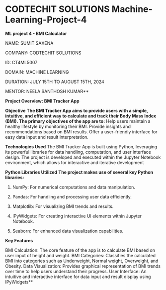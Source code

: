 # CODTECHIT SOLUTIONS Machine-Learning-Project-4
**ML project 4 - BMI Calculator**

NAME: SUMIT SAXENA

COMPANY: CODTECHIT SOLUTIONS


ID: CT4ML5007


DOMAIN: MACHINE LEARNING


DURATION: JULY 15TH TO AUGUST 15TH, 2024


MENTOR: NEELA SANTHOSH KUMAR**


**Project Overview: BMI Tracker App**

**Objective**
**The BMI Tracker App aims to provide users with a simple, intuitive, and efficient way to calculate and track their Body Mass Index (BMI). The primary objectives of the app are to:**
Help users maintain a healthy lifestyle by monitoring their BMI.
Provide insights and recommendations based on BMI results.
Offer a user-friendly interface for easy data input and result interpretation.

**Technologies Used**
The BMI Tracker App is built using Python, leveraging its powerful libraries for data handling, computation, and user interface design. The project is developed and executed within the Jupyter Notebook environment, which allows for interactive and iterative development

**Python Libraries Utilized**
**The project makes use of several key Python libraries:**
1. NumPy: For numerical computations and data manipulation.
   
2. Pandas: For handling and processing user data efficiently.
   
3. Matplotlib: For visualizing BMI trends and results.
   
4. IPyWidgets: For creating interactive UI elements within Jupyter Notebook.
   
5. Seaborn: For enhanced data visualization capabilities.

**Key Features**

BMI Calculation: The core feature of the app is to calculate BMI based on user input of height and weight.
BMI Categories: Classifies the calculated BMI into categories such as Underweight, Normal weight, Overweight, and Obesity.
Data Visualization: Provides graphical representation of BMI trends over time to help users understand their progress.
User Interface: An intuitive and interactive interface for data input and result display using IPyWidgets**
